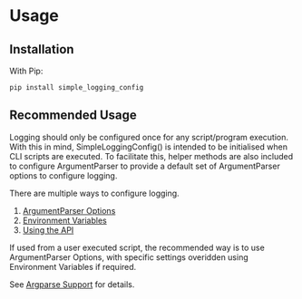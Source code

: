 # Usage

## Installation

With Pip:

```text
pip install simple_logging_config
```

## Recommended Usage

Logging should only be configured once for any script/program execution. With this in mind, SimpleLoggingConfig() is intended to be initialised when CLI scripts are executed. To facilitate this, helper methods are also included to configure ArgumentParser to provide a default set of ArgumentParser options to configure logging.

There are multiple ways to configure logging.

1. [ArgumentParser Options](argparse_arguments.md)
2. [Environment Variables](env_variables.md)
3. [Using the API](api.md)

If used from a user executed script, the recommended way is to use ArgumentParser Options, with specific settings overidden using Environment Variables if required.

See [Argparse Support](argparse_arguments.md) for details.
